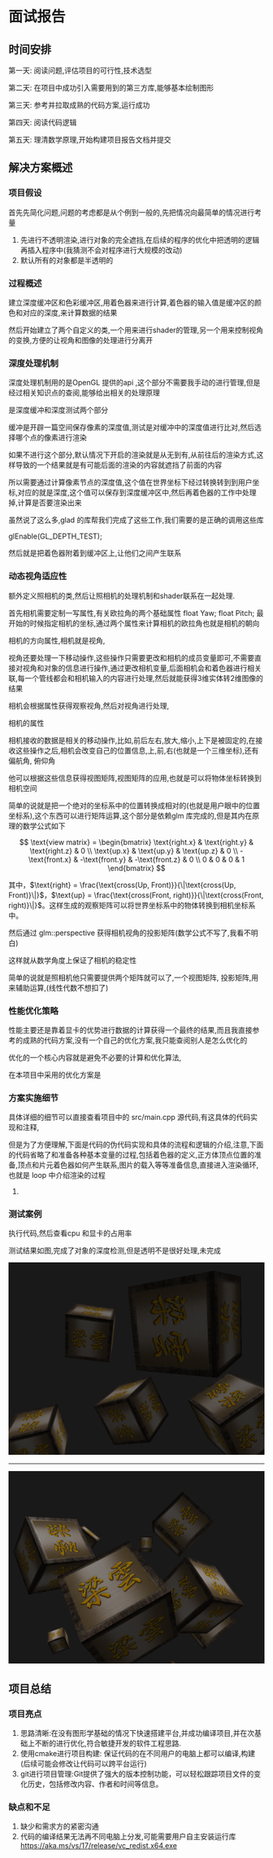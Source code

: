# 面试报告

## 时间安排

第一天: 阅读问题,评估项目的可行性,技术选型

第二天: 在项目中成功引入需要用到的第三方库,能够基本绘制图形

第三天: 参考并拉取成熟的代码方案,运行成功

第四天: 阅读代码逻辑

第五天: 理清数学原理,开始构建项目报告文档并提交

## 解决方案概述

### 项目假设

首先先简化问题,问题的考虑都是从个例到一般的,先把情况向最简单的情况进行考量

1. 先进行不透明渲染,进行对象的完全遮挡,在后续的程序的优化中把透明的逻辑再插入程序中(我猜测不会对程序进行大规模的改动)
2. 默认所有的对象都是半透明的

### 过程概述

建立深度缓冲区和色彩缓冲区,用着色器来进行计算,着色器的输入值是缓冲区的颜色和对应的深度,来计算数据的结果

然后开始建立了两个自定义的类,一个用来进行shader的管理,另一个用来控制视角的变换,方便的让视角和图像的处理进行分离开



### 深度处理机制

深度处理机制用的是OpenGL 提供的api ,这个部分不需要我手动的进行管理,但是经过相关知识点的查阅,能够给出相关的处理原理


是深度缓冲和深度测试两个部分

缓冲是开辟一篇空间保存像素的深度值,测试是对缓冲中的深度值进行比对,然后选择哪个点的像素进行渲染

如果不进行这个部分,默认情况下开启的渲染就是从无到有,从前往后的渲染方式,这样导致的一个结果就是有可能后面的渲染的内容就遮挡了前面的内容

所以需要通过计算像素节点的深度值,这个值在世界坐标下经过转换转到到用户坐标,对应的就是深度,这个值可以保存到深度缓冲区中,然后再着色器的工作中处理掉,计算是否要渲染出来

虽然说了这么多,glad 的库帮我们完成了这些工作,我们需要的是正确的调用这些库

glEnable(GL_DEPTH_TEST);

然后就是把着色器附着到缓冲区上,让他们之间产生联系
### 动态视角适应性

额外定义照相机的类,然后让照相机的处理机制和shader联系在一起处理.

首先相机需要定制一写属性,有关欧拉角的两个基础属性  float Yaw;    float Pitch;
最开始的时候指定相机的坐标,通过两个属性来计算相机的欧拉角也就是相机的朝向

相机的方向属性,相机就是视角,

视角还要处理一下移动操作,这些操作只需要更改和相机的成员变量即可,不需要直接对视角和对象的信息进行操作,通过更改相机变量,后面相机会和着色器进行相关联,每一个管线都会和相机输入的内容进行处理,然后就能获得3维实体转2维图像的结果

相机会根据属性获得观察视角,然后对视角进行处理,

相机的属性

相机接收的数据是相关的移动操作,比如,前后左右,放大,缩小,上下是被固定的,在接收这些操作之后,相机会改变自己的位置信息,上,前,右(也就是一个三维坐标),还有偏航角, 俯仰角

他可以根据这些信息获得视图矩阵,视图矩阵的应用,也就是可以将物体坐标转换到相机空间

简单的说就是把一个绝对的坐标系中的位置转换成相对的(也就是用户眼中的位置坐标系),这个东西可以进行矩阵运算,这个部分是依赖glm 库完成的,但是其内在原理的数学公式如下

$$
\text{view matrix} = 
\begin{bmatrix}
    \text{right.x} & \text{right.y} & \text{right.z} & 0 \\
    \text{up.x} & \text{up.y} & \text{up.z} & 0 \\
    -\text{front.x} & -\text{front.y} & -\text{front.z} & 0 \\
    0 & 0 & 0 & 1
\end{bmatrix}
$$

其中，$\text{right} = \frac{\text{cross(Up, Front)}}{\|\text{cross(Up, Front)}\|}$，$\text{up} = \frac{\text{cross(Front, right)}}{\|\text{cross(Front, right)}\|}$。这样生成的观察矩阵可以将世界坐标系中的物体转换到相机坐标系中。

然后通过 
glm::perspective 获得相机视角的投影矩阵(数学公式不写了,我看不明白)


这样就从数学角度上保证了相机的稳定性

简单的说就是照相机他只需要提供两个矩阵就可以了,一个视图矩阵, 投影矩阵,用来辅助运算,(线性代数不想扣了)


### 性能优化策略

性能主要还是靠着显卡的优势进行数据的计算获得一个最终的结果,而且我直接参考的成熟的代码方案,没有一个自己的优化方案,我只能查阅别人是怎么优化的

优化的一个核心内容就是避免不必要的计算和优化算法,

在本项目中采用的优化方案是

### 方案实施细节

具体详细的细节可以直接查看项目中的 src/main.cpp 源代码,有这具体的代码实现和注释,

但是为了方便理解,下面是代码的伪代码实现和具体的流程和逻辑的介绍,注意,下面的代码省略了和准备各种基本变量的过程,包括着色器的定义,正方体顶点位置的准备,顶点和片元着色器如何产生联系,图片的载入等等准备信息,直接进入渲染循环,也就是 loop 中介绍渲染的过程

1. 





### 测试案例

执行代码,然后查看cpu 和显卡的占用率

测试结果如图,完成了对象的深度检测,但是透明不是很好处理,未完成

![](image.png)

---------------------------

![](image-1.png)

## 项目总结

### 项目亮点
1. 思路清晰:在没有图形学基础的情况下快速搭建平台,并成功编译项目,并在次基础上不断的进行优化,符合敏捷开发的软件工程思路.
2. 使用cmake进行项目构建: 保证代码的在不同用户的电脑上都可以编译,构建(后续可能会修改让代码可以跨平台运行)
3. git进行项目管理:Git提供了强大的版本控制功能，可以轻松跟踪项目文件的变化历史，包括修改内容、作者和时间等信息。

### 缺点和不足

1. 缺少和需求方的紧密沟通
2. 代码的编译结果无法再不同电脑上分发,可能需要用户自主安装运行库 https://aka.ms/vs/17/release/vc_redist.x64.exe


